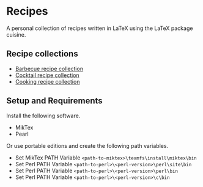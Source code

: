 # Recipes

A personal collection of recipes written in LaTeX using the LaTeX package cuisine.

## Recipe collections

- [Barbecue recipe collection](./bbq-recipe-collection/bbq-recipe-collection.pdf)
- [Cocktail recipe collection](./cocktail-recipe-collection/cocktail-recipe-collection.pdf)
- [Cooking recipe collection](./cooking-recipe-collection/cooking-recipe-collection.pdf)

## Setup and Requirements

Install the following software.

- MikTex
- Pearl

Or use portable editions and create the following path variables.

- Set MikTex PATH Variable `<path-to-miktex>\texmfs\install\miktex\bin`
- Set Perl PATH Variable `<path-to-perl>\<perl-version>\perl\site\bin`
- Set Perl PATH Variable `<path-to-perl>\<perl-version>\perl\bin`
- Set Perl PATH Variable `<path-to-perl>\<perl-version>\c\bin`
